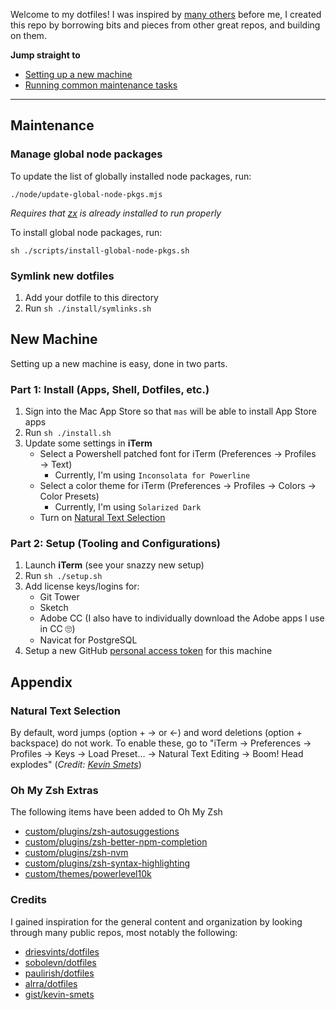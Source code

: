 Welcome to my dotfiles! I was inspired by [many others](#credits) before me, I created this repo by borrowing bits and pieces from other great repos, and building on them.

**Jump straight to**
* [Setting up a new machine](#new-machine)
* [Running common maintenance tasks](#maintenance)

---
## Maintenance

### Manage global node packages
To update the list of globally installed node packages, run:

`./node/update-global-node-pkgs.mjs`

_Requires that [zx](https://www.npmjs.com/package/zx) is already installed to run properly_

To install global node packages, run:

`sh ./scripts/install-global-node-pkgs.sh`

### Symlink new dotfiles
1. Add your dotfile to this directory
2. Run `sh ./install/symlinks.sh`

## New Machine

Setting up a new machine is easy, done in two parts.

### Part 1: Install (Apps, Shell, Dotfiles, etc.)

1. Sign into the Mac App Store so that `mas` will be able to install App Store apps
2. Run `sh ./install.sh`
3. Update some settings in **iTerm**
    -   Select a Powershell patched font for iTerm (Preferences → Profiles → Text)
        -   Currently, I'm using `Inconsolata for Powerline`
    -   Select a color theme for iTerm (Preferences → Profiles → Colors → Color Presets)
        -   Currently, I'm using `Solarized Dark`
    -   Turn on [Natural Text Selection](#natural-text-selection)

### Part 2: Setup (Tooling and Configurations)

1. Launch **iTerm** (see your snazzy new setup)
2. Run `sh ./setup.sh`
3. Add license keys/logins for:
    -   Git Tower
    -   Sketch
    -   Adobe CC (I also have to individually download the Adobe apps I use in CC 🙄)
    -   Navicat for PostgreSQL
4. Setup a new GitHub [personal access token](https://github.com/settings/tokens) for this machine

## Appendix

### Natural Text Selection

By default, word jumps (option + → or ←) and word deletions (option + backspace) do not work. To enable these, go to "iTerm → Preferences → Profiles → Keys → Load Preset... → Natural Text Editing → Boom! Head explodes" (_Credit: [Kevin Smets](https://gist.github.com/kevin-smets/8568070)_)

### Oh My Zsh Extras

The following items have been added to Oh My Zsh

-   [custom/plugins/zsh-autosuggestions](https://github.com/zsh-users/zsh-autosuggestions)
-   [custom/plugins/zsh-better-npm-completion](https://github.com/lukechilds/zsh-better-npm-completion)
-   [custom/plugins/zsh-nvm](https://github.com/lukechilds/zsh-nvm)
-   [custom/plugins/zsh-syntax-highlighting](https://github.com/zsh-users/zsh-syntax-highlighting)
-   [custom/themes/powerlevel10k](https://github.com/romkatv/powerlevel10k)

### Credits

I gained inspiration for the general content and organization by looking through many public repos, most notably the following:

-   [driesvints/dotfiles](https://github.com/driesvints/dotfiles)
-   [sobolevn/dotfiles](https://github.com/sobolevn/dotfiles)
-   [paulirish/dotfiles](https://github.com/paulirish/dotfiles)
-   [alrra/dotfiles](https://github.com/alrra/dotfiles)
-   [gist/kevin-smets](https://gist.github.com/kevin-smets/8568070)

